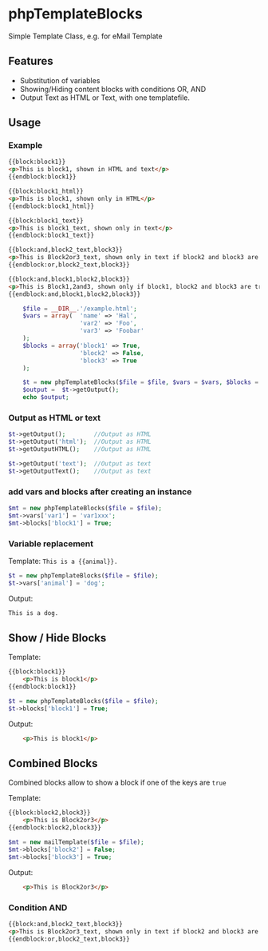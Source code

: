 # phpTemplateBlocks
Simple Template Class, e.g. for eMail Template

## Features

- Substitution of variables
- Showing/Hiding content blocks with conditions OR, AND
- Output Text as HTML or Text, with one templatefile.

## Usage
### Example
```html
{{block:block1}}
<p>This is block1, shown in HTML and text</p>
{{endblock:block1}}

{{block:block1_html}}
<p>This is block1, shown only in HTML</p>
{{endblock:block1_html}}

{{block:block1_text}}
<p>This is block1_text, shown only in text</p>
{{endblock:block1_text}}

{{block:and,block2_text,block3}}
<p>This is Block2or3_text, shown only in text if block2 and block3 are true</p>
{{endblock:or,block2_text,block3}}

{{block:and,block1,block2,block3}}
<p>This is Block1,2and3, shown only if block1, block2 and block3 are true</p>
{{endblock:and,block1,block2,block3}}

```

```php
    $file = __DIR__.'/example.html';
    $vars = array(  'name' => 'Hal',
                    'var2' => 'Foo',
                    'var3' => 'Foobar'
    );
    $blocks = array('block1' => True,
                    'block2' => False,
                    'block3' => True
    );

    $t = new phpTemplateBlocks($file = $file, $vars = $vars, $blocks = $blocks);
    $output =  $t->getOutput();
    echo $output;
```

### Output as HTML or text
```php
$t->getOutput();        //Output as HTML
$t->getOutput('html');  //Output as HTML
$t->getOutputHTML();    //Output as HTML

$t->getOutput('text');  //Output as text
$t->getOutputText();    //Output as text
```

### add vars and blocks after creating an instance
```php
$mt = new phpTemplateBlocks($file = $file);
$mt->vars['var1'] = 'var1xxx';
$mt->blocks['block1'] = True;
```

### Variable replacement
Template: `This is a {{animal}}.`
```php
$t = new phpTemplateBlocks($file = $file);
$t->vars['animal'] = 'dog';
```

Output: 
```html
This is a dog.
```

## Show / Hide Blocks
Template:
```html
{{block:block1}}
    <p>This is block1</p>
{{endblock:block1}}
```
```php
$t = new phpTemplateBlocks($file = $file);
$t->blocks['block1'] = True;
```

Output:
```html
    <p>This is block1</p>
```

## Combined Blocks
Combined blocks allow to show a block if one of the keys are `true`

Template:
```html
{{block:block2,block3}}
    <p>This is Block2or3</p>
{{endblock:block2,block3}}
```
```php
$mt = new mailTemplate($file = $file);
$mt->blocks['block2'] = False;
$mt->blocks['block3'] = True;
```

Output:
```html
    <p>This is Block2or3</p>
```

### Condition AND
```html
{{block:and,block2_text,block3}}
<p>This is Block2or3_text, shown only in text if block2 and block3 are true</p>
{{endblock:or,block2_text,block3}}
```
